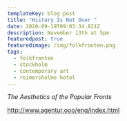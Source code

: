 ```yaml
---
templateKey: blog-post
title: "History Is Not Over "
date: 2020-09-19T09:03:34.821Z
description: November 13th at 5pm
featuredpost: true
featuredimage: /img/folkfronten.png
tags:
  - folkfronten
  - stockholm
  - contemporary art
  - reimersholme hotel
---
```

*The Aesthetics of the Popular Fronts*



<http://www.agentur.ooo/eng/index.html>